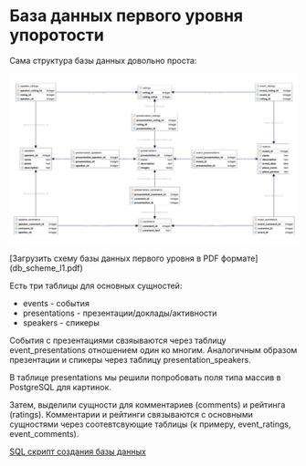 # База данных первого уровня упоротости

Сама структура базы данных довольно проста:

![Nerdness Level 1 Database scheme](db_scheme_l1.png)

[Загрузить схему базы данных первого уровня в PDF формате] (db_scheme_l1.pdf)

Есть три таблицы для основных сущностей: 
  - events - события
  - presentations - презентации/доклады/активности
  - speakers - спикеры

События с презентациями свзяываются через таблицу event_presentations отношением один ко многим. Аналогичным образом презентации и спикеры через таблицу presentation_speakers. 

В таблице presentations мы решили попробовать поля типа массив в PostgreSQL для картинок. 

Затем, выделили сущности для комментариев (comments) и рейтинга (ratings). Комментарии и рейтинги связываются с основными сущностями через соотевтсвующие таблицы (к примеру, event_ratings, event_comments).

[SQL скрипт создания базы данных](create_db_l1.sql)


